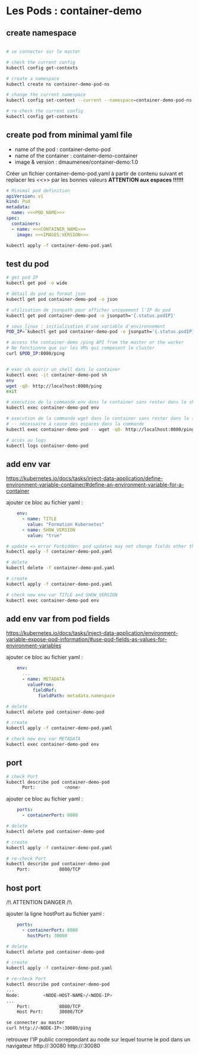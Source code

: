 # Les Pods : container-demo

## create namespace

```sh

# se connecter sur le master

# check the current config
kubectl config get-contexts

# create a namespace
kubectl create ns container-demo-pod-ns

# change the current namespace
kubectl config set-context --current --namespace=container-demo-pod-ns

# re-check the current config
kubectl config get-contexts
```

## create pod from minimal yaml file

- name of the pod : container-demo-pod
- name of the container : container-demo-container
- image & version : dmaumenee/container-demo:1.0

Créer un fichier container-demo-pod.yaml à partir de contenu suivant et replacer les <<<XXX>>> par les bonnes valeurs
**ATTENTION aux espaces !!!!!!**

```yaml
# Minimal pod definition
apiVersion: v1
kind: Pod
metadata:
  name: <<<POD_NAME>>>
spec:
  containers:
  - name: <<<CONTAINER_NAME>>>
    image: <<<IMAGES:VERSION>>>
```

```sh
kubectl apply -f container-demo-pod.yaml
```

## test du pod

```sh
# get pod IP
kubectl get pod -o wide

# détail du pod au format json
kubectl get pod container-demo-pod -o json

# utilisation de jsonpath pour afficher uniquement l'IP du pod
kubectl get pod container-demo-pod -o jsonpath='{.status.podIP}'

# sous linux : initialisation d'une variable d'environnement
POD_IP=`kubectl get pod container-demo-pod -o jsonpath='{.status.podIP}'`

# access the container-demo /ping API from the master or the worker
# Ne fonctionne que sur les VMs qui composent le cluster
curl $POD_IP:8080/ping


# exec sh ouvrir un shell dans le container
kubectl exec -it container-demo-pod sh
env
wget -qO- http://localhost:8080/ping
exit

# execution de la commande env dans le container sans rester dans le shell du container
kubectl exec container-demo-pod env

# execution de la commande wget dans le container sans rester dans le shell du container
# -- nécessaire à cause des espaces dans la commande
kubectl exec container-demo-pod -- wget -qO- http://localhost:8080/ping

# accès au logs
kubectl logs container-demo-pod

```

## add env var

https://kubernetes.io/docs/tasks/inject-data-application/define-environment-variable-container/#define-an-environment-variable-for-a-container

ajouter ce bloc au fichier yaml :

```yaml
    env:
      - name: TITLE
        value: "Formation Kubernetes"
      - name: SHOW_VERSION
        value: "true"
```

```sh
# update => error Forbidden: pod updates may not change fields other than `spec.containers[*].image`, `spec.initContainers[*].image`, `spec.activeDeadlineSeconds` or `spec.tolerations`
kubectl apply -f container-demo-pod.yaml

# delete
kubectl delete -f container-demo-pod.yaml

# create
kubectl apply -f container-demo-pod.yaml

# check new env var TITLE and SHOW_VERSION
kubectl exec container-demo-pod env

```


## add env var from pod fields

https://kubernetes.io/docs/tasks/inject-data-application/environment-variable-expose-pod-information/#use-pod-fields-as-values-for-environment-variables

ajouter ce bloc au fichier yaml :

```yaml
    env:
      ...
      - name: METADATA
        valueFrom:
          fieldRef:
            fieldPath: metadata.namespace 
```

```sh
# delete
kubectl delete pod container-demo-pod

# create
kubectl apply -f container-demo-pod.yaml

# check new env var METADATA
kubectl exec container-demo-pod env

```

## port

```sh
# check Port
kubectl describe pod container-demo-pod
      Port:           <none>
```

ajouter ce bloc au fichier yaml :

```yaml
    ports:
      - containerPort: 8080
```

```sh
# delete
kubectl delete pod container-demo-pod

# create
kubectl apply -f container-demo-pod.yaml

# re-check Port
kubectl describe pod container-demo-pod
    Port:           8080/TCP

```

## host port

/!\ ATTENTION DANGER /!\

ajouter la ligne hostPort au fichier yaml :
```yaml
    ports:
      - containerPort: 8080
        hostPort: 30080
```

```sh
# delete
kubectl delete pod container-demo-pod

# create
kubectl apply -f container-demo-pod.yaml

# re-check Port
kubectl describe pod container-demo-pod
...
Node:         <NODE-HOST-NAME>/<NODE-IP>
...
    Port:           8080/TCP
    Host Port:      30080/TCP

se connecter au master
curl http://<NODE-IP>:30080/ping
```

retrouver l'IP public correpondant au node sur lequel tourne le pod
dans un navigateur
http://<NODE1-PUBLIC-IP>:30080
http://<NODE2-PUBLIC-IP>:30080